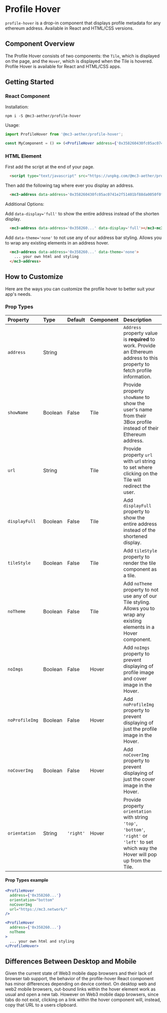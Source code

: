 # Profile Hover

`profile-hover` is a drop-in component that displays profile metadata for any ethereum address. Available in React and HTML/CSS versions.

## Component Overview
The Profile Hover consists of two components: the `Tile`, which is displayed on the page, and the `Hover`, which is displayed when the Tile is hovered. Profile Hover is available for React and HTML/CSS apps.

## Getting Started

### React Component
Installation:

```shell
npm i -S @mc3-aether/profile-hover
```

Usage:

```jsx
import ProfileHover from '@mc3-aether/profile-hover';

const MyComponent = () => (<ProfileHover address={'0x358260430fc05ac0741e2f51401bf88da0050f0f'} />);
```

### HTML Element

First add the script at the end of your page.

```html
  <script type="text/javascript" src="https://unpkg.com/@mc3-aether/profile-hover"></script>
```

Then add the following tag where ever you display an address.

```html
  <mc3-address data-address='0x358260430fc05ac0741e2f51401bf88da0050f0f'></mc3-mc3>
```

Additional Options:

Add `data-display='full'` to show the entire address instead of the shorten display.

```html
  <mc3-address data-address='0x358260...' data-display='full'></mc3-mc3>
```

Add `data-theme='none'` to not use any of our address bar styling. Allows you to wrap any existing elements in an address hover.

```html
  <mc3-address data-address='0x358260...' data-theme='none'>
    ... your own html and styling
  </mc3-address>
```

## How to Customize
Here are the ways you can customize the profile hover to better suit your app's needs.

### Prop Types

| Property | Type          | Default  | Component    | Description |
| :-------------------------------- | :-------------------------------------------------------- | :------------------------------------------------------------------------------------------------------------- | :------------------------------------------------------ | :--------------------------------------------------------------------------------------------------------------------------------------------------------------------------------------------------------------------------------------------------------------------------------------------------------------------------------------------------------------------------------------------------------------- |
| `address`    | String        |    |     | `Address` property value is **required** to work.  Provide an Ethereum address to this property to fetch profile information. |
| `showName`    | Boolean       | False  | Tile    | Provide property `showName` to show the user's name from their 3Box profile instead of their Ethereum address.|
| `url`    | String       |   | Tile    | Provide property `url` with url string to set where clicking on the Tile will redirect the user.|
| `displayFull`    | Boolean        | False   | Tile    | Add `displayFull` property to show the entire address instead of the shortened display.|
| `tileStyle`    | Boolean       |  False   | Tile    | Add `tileStyle` property to render the tile component as a tile.                                                                                                                                                                                                                                                                                                             |
| `noTheme`    | Boolean       |  False   | Tile    | Add `noTheme` property to not use any of our Tile styling. Allows you to wrap any existing elements in a Hover component.                                                                                                                                                                                                                                                                                                             |
| `noImgs`    | Boolean        | False   | Hover    | Add `noImgs` property to prevent displaying of profile image and cover image in the Hover.                                                                                                                    |
| `noProfileImg`    | Boolean       |  False   | Hover    | Add `noProfileImg` property to prevent displaying of just the profile image in the Hover. |
| `noCoverImg`    | Boolean       |  False   | Hover    | Add `noCoverImg` property to prevent displaying of just the cover image in the Hover. |
| `orientation`    | String       |  `'right'`   | Hover    | Provide property `orientation` with string `'top'`, `'bottom'`, `'right'` or `'left'` to set which way the Hover will pop up from the Tile.|

#### Prop Types example
```jsx
<ProfileHover 
  address={'0x358260...'}
  orientation="bottom"
  noCoverImg
  url="https://mc3.network/"
/>
```
```jsx
<ProfileHover 
  address={'0x358260...'} 
  noTheme
>
  ... your own html and styling
</ProfileHover>
```

## Differences Between Desktop and Mobile
Given the current state of Web3 mobile dapp browsers and their lack of browser tab support, the behavior of the profile-hover React component has minor differences depending on device context. On desktop web and web2 mobile browsers, out-bound links within the hover element work as usual and open a new tab. However on Web3 mobile dapp browsers, since tabs do not exist, clicking on a link within the hover component will, instead, copy that URL to a users clipboard.
